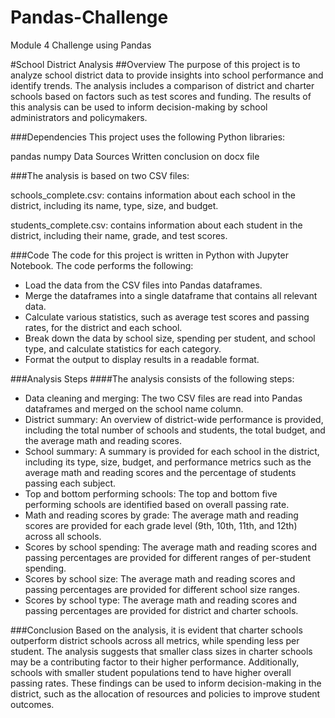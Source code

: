 # Pandas-Challenge
Module 4 Challenge using Pandas

#School District Analysis
##Overview
The purpose of this project is to analyze school district data to provide insights into school performance and identify trends. The analysis includes a comparison of district and charter schools based on factors such as test scores and funding. The results of this analysis can be used to inform decision-making by school administrators and policymakers.

###Dependencies
This project uses the following Python libraries:

pandas
numpy
Data Sources
Written conclusion on docx file

###The analysis is based on two CSV files:

schools_complete.csv: contains information about each school in the district, including its name, type, size, and budget.

students_complete.csv: contains information about each student in the district, including their name, grade, and test scores.

###Code
The code for this project is written in Python with Jupyter Notebook. The code performs the following:

* Load the data from the CSV files into Pandas dataframes.
* Merge the dataframes into a single dataframe that contains all relevant data.
* Calculate various statistics, such as average test scores and passing rates, for the district and each school.
* Break down the data by school size, spending per student, and school type, and calculate statistics for each category.
* Format the output to display results in a readable format.

###Analysis Steps
####The analysis consists of the following steps:

* Data cleaning and merging: The two CSV files are read into Pandas dataframes and merged on the school name column.
* District summary: An overview of district-wide performance is provided, including the total number of schools and students, the total budget, and the average math and reading scores.
* School summary: A summary is provided for each school in the district, including its type, size, budget, and performance metrics such as the average math and reading scores and the percentage of students passing each subject.
* Top and bottom performing schools: The top and bottom five performing schools are identified based on overall passing rate.
* Math and reading scores by grade: The average math and reading scores are provided for each grade level (9th, 10th, 11th, and 12th) across all schools.
* Scores by school spending: The average math and reading scores and passing percentages are provided for different ranges of per-student spending.
* Scores by school size: The average math and reading scores and passing percentages are provided for different school size ranges.
* Scores by school type: The average math and reading scores and passing percentages are provided for district and charter schools.

###Conclusion
Based on the analysis, it is evident that charter schools outperform district schools across all metrics, while spending less per student. The analysis suggests that smaller class sizes in charter schools may be a contributing factor to their higher performance. Additionally, schools with smaller student populations tend to have higher overall passing rates. These findings can be used to inform decision-making in the district, such as the allocation of resources and policies to improve student outcomes.
